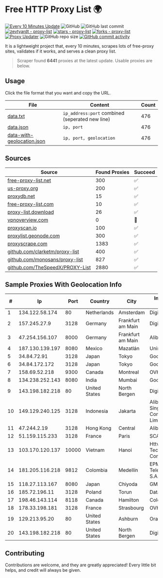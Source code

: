 
# Free HTTP Proxy List 🌍

[![Every 10 Minutes Update](https://github.com/mertguvencli/http-proxy-list/actions/workflows/main.yml/badge.svg?branch=main)](https://github.com/mertguvencli/http-proxy-list/actions/workflows/main.yml)
![GitHub](https://img.shields.io/github/license/mertguvencli/http-proxy-list)
![GitHub last commit](https://img.shields.io/github/last-commit/mertguvencli/http-proxy-list)
[![zevtyardt - proxy-list](https://img.shields.io/static/v1?label=zevtyardt&message=proxy-list&color=blue&logo=github)](https://github.com/zevtyardt/proxy-list "Go to GitHub repo")
[![stars - proxy-list](https://img.shields.io/github/stars/zevtyardt/proxy-list?style=social)](https://github.com/zevtyardt/proxy-list)
[![forks - proxy-list](https://img.shields.io/github/forks/zevtyardt/proxy-list?style=social)](https://github.com/zevtyardt/proxy-list)
[![Proxy Updater](https://github.com/zevtyardt/proxy-list/workflows/Proxy%20Updater/badge.svg)](https://github.com/zevtyardt/proxy-list/actions?query=workflow:"Proxy+Updater")
![GitHub repo size](https://img.shields.io/github/repo-size/zevtyardt/proxy-list)
[![GitHub commit activity](https://img.shields.io/github/commit-activity/m/zevtyardt/proxy-list?logo=commits)](https://github.com/zevtyardt/proxy-list/commits/main)

It is a lightweight project that, every 10 minutes, scrapes lots of free-proxy sites, validates if it works, and serves a clean proxy list.

> Scraper found **6441** proxies at the latest update. Usable proxies are below.

## Usage

Click the file format that you want and copy the URL.

|File|Content|Count|
|----|-------|-----|
|[data.txt](https://raw.githubusercontent.com/mertguvencli/http-proxy-list/main/proxy-list/data.txt)|`ip_address:port` combined (seperated new line)|476|
|[data.json](https://raw.githubusercontent.com/mertguvencli/http-proxy-list/main/proxy-list/data.json)|`ip, port`|476|
|[data-with-geolocation.json](https://raw.githubusercontent.com/mertguvencli/http-proxy-list/main/proxy-list/data-with-geolocation.json)|`ip, port, geolocation`|476|

## Sources

|Source|Found Proxies|Succeed|
|------|-------------|-------|
|[free-proxy-list.net](https://free-proxy-list.net)|300|✅|
|[us-proxy.org](https://www.us-proxy.org)|200|✅|
|[proxydb.net](http://proxydb.net)|15|✅|
|[free-proxy-list.com](https://free-proxy-list.com/?page=&port=&type%5B%5D=http&type%5B%5D=https&up_time=0&search=Search)|10|✅|
|[proxy-list.download](https://www.proxy-list.download/HTTP)|26|✅|
|[vpnoverview.com](https://vpnoverview.com/privacy/anonymous-browsing/free-proxy-servers)|0|🚫|
|[proxyscan.io](https://www.proxyscan.io)|100|✅|
|[proxylist.geonode.com](https://proxylist.geonode.com/api/proxy-list?limit=300&page=1&sort_by=lastChecked&sort_type=desc&protocols=http,https)|300|✅|
|[proxyscrape.com](https://api.proxyscrape.com/v2/?request=displayproxies&protocol=http&timeout=10000&country=all&ssl=all&anonymity=all)|1383|✅|
|[github.com/clarketm/proxy-list](https://raw.githubusercontent.com/clarketm/proxy-list/master/proxy-list-raw.txt)|400|✅|
|[github.com/monosans/proxy-list](https://raw.githubusercontent.com/monosans/proxy-list/main/proxies/http.txt)|827|✅|
|[github.com/TheSpeedX/PROXY-List](https://raw.githubusercontent.com/TheSpeedX/PROXY-List/master/http.txt)|2880|✅|


## Sample Proxies With Geolocation Info

|#|Ip|Port|Country|City|Internet Service Provider|
|-|--|----|-------|----|-------------------------|
|1|134.122.58.174|80|Netherlands|Amsterdam|DigitalOcean, LLC|
|2|157.245.27.9|3128|Germany|Frankfurt am Main|DigitalOcean, LLC|
|3|47.254.156.107|8000|Germany|Frankfurt am Main|Alibaba.com LLC|
|4|187.130.139.197|8080|Mexico|Mazatlán|Uninet S.A. de C.V.|
|5|34.84.72.91|3128|Japan|Tokyo|Google LLC|
|6|34.84.172.172|3128|Japan|Tokyo|Google LLC|
|7|158.69.52.218|9300|Canada|Montreal|OVH SAS|
|8|134.238.252.143|8080|India|Mumbai|Google LLC|
|9|143.198.182.218|80|United States|North Bergen|DigitalOcean, LLC|
|10|149.129.240.125|3128|Indonesia|Jakarta|Alibaba.com Singapore E-Commerce Private Limited|
|11|47.244.2.19|3128|Hong Kong|Central|Alibaba.com LLC|
|12|51.159.115.233|3128|France|Paris|SCALEWAY|
|13|103.170.120.137|10000|Vietnam|Hanoi|Httvserver Technology Company Limited|
|14|181.205.116.218|9812|Colombia|Medellín|EPM Telecomunicaciones S.A. E.S.P.|
|15|118.27.113.167|8080|Japan|Chiyoda|GMO Internet, Inc.|
|16|185.72.196.11|3128|Poland|Torun|Data Space|
|17|198.46.143.114|8118|Canada|Hamilton|ColoCrossing|
|18|178.33.198.181|3128|France|Strasbourg|OVH SAS|
|19|129.213.95.20|80|United States|Ashburn|Oracle Corporation|
|20|143.198.182.218|80|United States|North Bergen|DigitalOcean, LLC|



## Contributing

Contributions are welcome, and they are greatly appreciated! Every
little bit helps, and credit will always be given.

